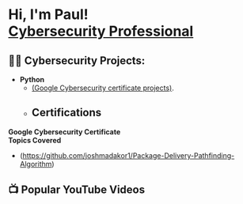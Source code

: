 <h1>Hi, I'm Paul! <br/><a href="https://www.linkedin.com/in/joshmadakor/">Cybersecurity Professional</a></h1>

<h2>👨‍💻 Cybersecurity Projects:</h2>


- <b>Python</b>
  - [(Google Cybersecurity certificate projects)](https://github.com/paulpowell365/GoogleCybersecurityCertificate).
  - <h2>Certifications</h2>
<b>Google Cybersecurity Certificate</b>  
<b>Topics Covered</b>
 -   (https://github.com/joshmadakor1/Package-Delivery-Pathfinding-Algorithm)


<h2>📺 Popular YouTube Videos</h2>

